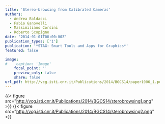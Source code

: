 ```yaml
---
title: 'Stereo-browsing from Calibrated Cameras'
authors:
  - Andrea Baldacci
  - Fabio Ganovelli
  - Massimiliano Corsini
  - Roberto Scopigno
date: '2014-01-01T00:00:00Z'
publication_types: ['1']
publication: '*STAG: Smart Tools and Apps for Graphics*'
featured: false

image:
#    caption: 'Image'
    focal_point: ''
    preview_only: false
    share: false
url_pdf: http://vcg.isti.cnr.it/Publications/2014/BGCS14/paper1006_1.pdf
---
```

{{< figure src="http://vcg.isti.cnr.it/Publications/2014/BGCS14/sterobrowsing1.png" >}}
{{< figure src="http://vcg.isti.cnr.it/Publications/2014/BGCS14/sterobrowsing2.png" >}}
